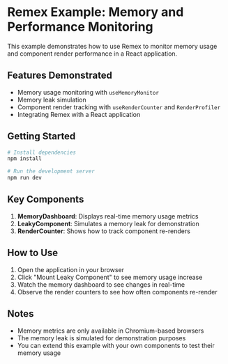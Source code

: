 # Remex Example: Memory and Performance Monitoring

This example demonstrates how to use Remex to monitor memory usage and component render performance in a React application.

## Features Demonstrated

- Memory usage monitoring with `useMemoryMonitor`
- Memory leak simulation
- Component render tracking with `useRenderCounter` and `RenderProfiler`
- Integrating Remex with a React application

## Getting Started

```bash
# Install dependencies
npm install

# Run the development server
npm run dev
```

## Key Components

1. **MemoryDashboard**: Displays real-time memory usage metrics
2. **LeakyComponent**: Simulates a memory leak for demonstration
3. **RenderCounter**: Shows how to track component re-renders

## How to Use

1. Open the application in your browser
2. Click "Mount Leaky Component" to see memory usage increase
3. Watch the memory dashboard to see changes in real-time
4. Observe the render counters to see how often components re-render

## Notes

- Memory metrics are only available in Chromium-based browsers
- The memory leak is simulated for demonstration purposes
- You can extend this example with your own components to test their memory usage
